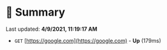 # 📖 Summary
Last updated: **4/9/2021, 11:19:17 AM**

- `GET` [https://google.com](https://google.com) - **Up** (179ms)
